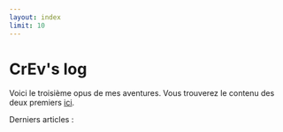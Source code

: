 ```yaml
---
layout: index
limit: 10
---
```


# CrEv's log

Voici le troisième opus de mes aventures. Vous trouverez le contenu des deux premiers [ici](http://www.winsos.net/~yves).

Derniers articles :
